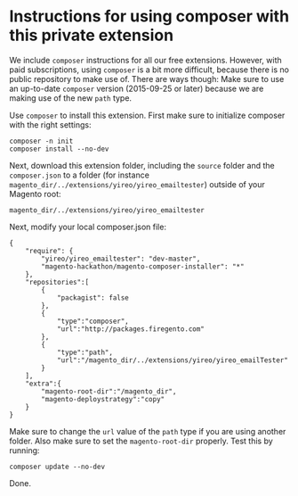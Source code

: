 # Instructions for using composer with this private extension

We include `composer` instructions for all our free extensions. However, with paid subscriptions,
using `composer` is a bit more difficult, because there is no public repository to make use of.
There are ways though: Make sure to use an up-to-date `composer` version (2015-09-25 or later) because
we are making use of the new `path` type.

Use `composer` to install this extension. First make sure to initialize composer with the right settings:

    composer -n init
    composer install --no-dev

Next, download this extension folder, including the `source` folder and the `composer.json` to a folder
(for instance `magento_dir/../extensions/yireo/yireo_emailtester`) outside of your Magento root:

    magento_dir/../extensions/yireo/yireo_emailtester

Next, modify your local composer.json file:

    {
        "require": {
            "yireo/yireo_emailtester": "dev-master",
            "magento-hackathon/magento-composer-installer": "*"
        },    
        "repositories":[
            {
                "packagist": false
            },
            {
                "type":"composer",
                "url":"http://packages.firegento.com"
            },
            {
                "type":"path",
                "url":"/magento_dir/../extensions/yireo/yireo_emailTester"
            }
        ],
        "extra":{
            "magento-root-dir":"/magento_dir",
            "magento-deploystrategy":"copy"           
        }
    }

Make sure to change the `url` value of the `path` type if you are using another folder.
Also make sure to set the `magento-root-dir` properly. Test this by running:

    composer update --no-dev

Done.

